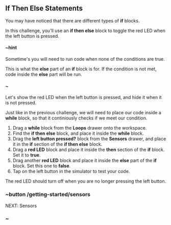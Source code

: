 ## If Then Else Statements

You may have noticed that there are different types of **if** blocks. 

In this challenge, you'll use an **if then else** block to toggle the red LED when the left button is pressed.

#### ~hint

Sometime's you will need to run code when none of the conditions are true. 

This is what the **else** part of an **if** block is for. If the condition is not met, code inside the **else** part will be run. 

#### ~

Let's show the red LED when the left button is pressed, and hide it when it is not pressed.

Just like in the previous challenge, we will need to place our code inside a **while** block, so that it continiously checks if we meet our condition.

1. Drag a **while** block from the **Loops** drawer onto the workspace. 
2. Find the **if then else** block, and place it inside the **while** block. 
3. Drag the **left button pressed?** block from the **Sensors** drawer, and place it in the **if** section of the **if then else** block.
4. Drag a **red LED** block and place it inside the **then** section of the **if** block. Set it to **true**. 
5. Drag another **red LED** block and place it inside the **else** part of the **if** block. Set this one to **false**. 
6. Tap on the left button in the simulator to test your code.

The red LED should turn off when you are no longer pressing the left button.

### ~button /getting-started/sensors
NEXT: Sensors
### ~